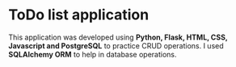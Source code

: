 # ToDo list application

This application was developed using **Python, Flask, HTML, CSS, Javascript and PostgreSQL** to practice CRUD operations. I used **SQLAlchemy ORM** to help in database operations.